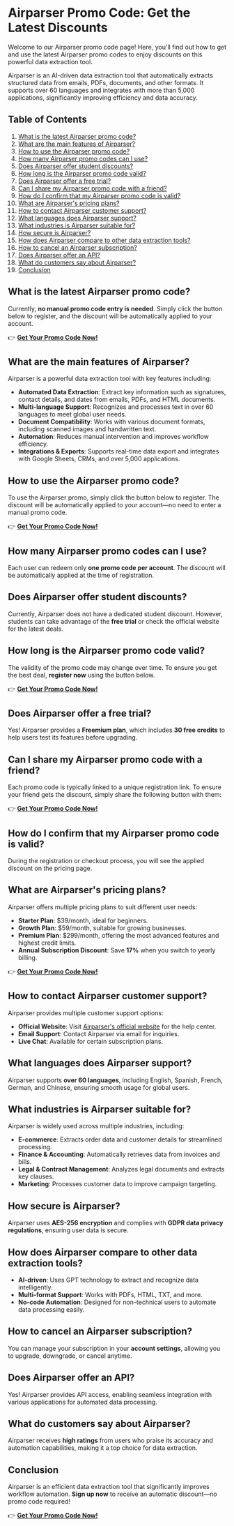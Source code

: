 # Airparser Promo Code: Get the Latest Discounts

Welcome to our Airparser promo code page! Here, you'll find out how to get and use the latest Airparser promo codes to enjoy discounts on this powerful data extraction tool.  

Airparser is an AI-driven data extraction tool that automatically extracts structured data from emails, PDFs, documents, and other formats. It supports over 60 languages and integrates with more than 5,000 applications, significantly improving efficiency and data accuracy.  

## Table of Contents

1. [What is the latest Airparser promo code?](#what-is-the-latest-airparser-promo-code)
2. [What are the main features of Airparser?](#what-are-the-main-features-of-airparser)
3. [How to use the Airparser promo code?](#how-to-use-the-airparser-promo-code)
4. [How many Airparser promo codes can I use?](#how-many-airparser-promo-codes-can-i-use)
5. [Does Airparser offer student discounts?](#does-airparser-offer-student-discounts)
6. [How long is the Airparser promo code valid?](#how-long-is-the-airparser-promo-code-valid)
7. [Does Airparser offer a free trial?](#does-airparser-offer-a-free-trial)
8. [Can I share my Airparser promo code with a friend?](#can-i-share-my-airparser-promo-code-with-a-friend)
9. [How do I confirm that my Airparser promo code is valid?](#how-do-i-confirm-that-my-airparser-promo-code-is-valid)
10. [What are Airparser's pricing plans?](#what-are-airparsers-pricing-plans)
11. [How to contact Airparser customer support?](#how-to-contact-airparser-customer-support)
12. [What languages does Airparser support?](#what-languages-does-airparser-support)
13. [What industries is Airparser suitable for?](#what-industries-is-airparser-suitable-for)
14. [How secure is Airparser?](#how-secure-is-airparser)
15. [How does Airparser compare to other data extraction tools?](#how-does-airparser-compare-to-other-data-extraction-tools)
16. [How to cancel an Airparser subscription?](#how-to-cancel-an-airparser-subscription)
17. [Does Airparser offer an API?](#does-airparser-offer-an-api)
18. [What do customers say about Airparser?](#what-do-customers-say-about-airparser)
19. [Conclusion](#conclusion)

## What is the latest Airparser promo code?

Currently, **no manual promo code entry is needed**. Simply click the button below to register, and the discount will be automatically applied to your account.  

👉 **[Get Your Promo Code Now!](https://bit.ly/3XwmTyL)**

## What are the main features of Airparser?

Airparser is a powerful data extraction tool with key features including:  

- **Automated Data Extraction**: Extract key information such as signatures, contact details, and dates from emails, PDFs, and HTML documents.  
- **Multi-language Support**: Recognizes and processes text in over 60 languages to meet global user needs.  
- **Document Compatibility**: Works with various document formats, including scanned images and handwritten text.  
- **Automation**: Reduces manual intervention and improves workflow efficiency.  
- **Integrations & Exports**: Supports real-time data export and integrates with Google Sheets, CRMs, and over 5,000 applications.  

## How to use the Airparser promo code?

To use the Airparser promo, simply click the button below to register. The discount will be automatically applied to your account—no need to enter a manual promo code.  

👉 **[Get Your Promo Code Now!](https://bit.ly/3XwmTyL)**

## How many Airparser promo codes can I use?

Each user can redeem only **one promo code per account**. The discount will be automatically applied at the time of registration.  

## Does Airparser offer student discounts?

Currently, Airparser does not have a dedicated student discount. However, students can take advantage of the **free trial** or check the official website for the latest deals.  

## How long is the Airparser promo code valid?

The validity of the promo code may change over time. To ensure you get the best deal, **register now** using the button below.  

👉 **[Get Your Promo Code Now!](https://bit.ly/3XwmTyL)**

## Does Airparser offer a free trial?

Yes! Airparser provides a **Freemium plan**, which includes **30 free credits** to help users test its features before upgrading.  

## Can I share my Airparser promo code with a friend?

Each promo code is typically linked to a unique registration link. To ensure your friend gets the discount, simply share the following button with them:  

👉 **[Get Your Promo Code Now!](https://bit.ly/3XwmTyL)**

## How do I confirm that my Airparser promo code is valid?

During the registration or checkout process, you will see the applied discount on the pricing page.  

## What are Airparser's pricing plans?

Airparser offers multiple pricing plans to suit different user needs:  

- **Starter Plan**: $39/month, ideal for beginners.  
- **Growth Plan**: $59/month, suitable for growing businesses.  
- **Premium Plan**: $299/month, offering the most advanced features and highest credit limits.  
- **Annual Subscription Discount**: Save **17%** when you switch to yearly billing.  

👉 **[Get Your Promo Code Now!](https://bit.ly/3XwmTyL)**

## How to contact Airparser customer support?

Airparser provides multiple customer support options:  

- **Official Website**: Visit [Airparser's official website](https://airparser.com/) for the help center.  
- **Email Support**: Contact Airparser via email for inquiries.  
- **Live Chat**: Available for certain subscription plans.  

## What languages does Airparser support?

Airparser supports **over 60 languages**, including English, Spanish, French, German, and Chinese, ensuring smooth usage for global users.  

## What industries is Airparser suitable for?

Airparser is widely used across multiple industries, including:  

- **E-commerce**: Extracts order data and customer details for streamlined processing.  
- **Finance & Accounting**: Automatically retrieves data from invoices and bills.  
- **Legal & Contract Management**: Analyzes legal documents and extracts key clauses.  
- **Marketing**: Processes customer data to improve campaign targeting.  

## How secure is Airparser?

Airparser uses **AES-256 encryption** and complies with **GDPR data privacy regulations**, ensuring user data is secure.  

## How does Airparser compare to other data extraction tools?

- **AI-driven**: Uses GPT technology to extract and recognize data intelligently.  
- **Multi-format Support**: Works with PDFs, HTML, TXT, and more.  
- **No-code Automation**: Designed for non-technical users to automate data processing easily.  

## How to cancel an Airparser subscription?

You can manage your subscription in your **account settings**, allowing you to upgrade, downgrade, or cancel anytime.  

## Does Airparser offer an API?

Yes! Airparser provides API access, enabling seamless integration with various applications for automated data processing.  

## What do customers say about Airparser?

Airparser receives **high ratings** from users who praise its accuracy and automation capabilities, making it a top choice for data extraction.  

## Conclusion

Airparser is an efficient data extraction tool that significantly improves workflow automation. **Sign up now** to receive an automatic discount—no promo code required!  

👉 **[Get Your Promo Code Now!](https://bit.ly/3XwmTyL)**
